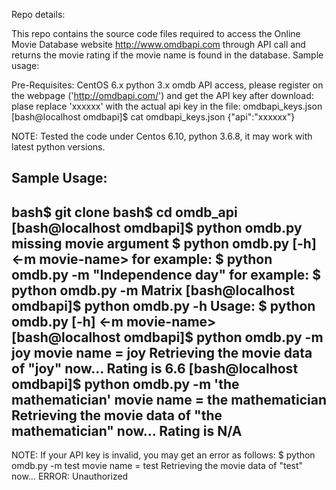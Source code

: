 Repo details:

This repo contains the source code files required to access the Online Movie Database website http://www.omdbapi.com through API call and returns the movie rating if the movie name is found in the database. Sample usage:

Pre-Requisites:
CentOS 6.x
python 3.x
omdb API access, please register on the webpage ('http://omdbapi.com/') and get the API key
after download: plase replace 'xxxxxx' with the actual api key in the file: omdbapi_keys.json
[bash@localhost omdbapi]$ cat omdbapi_keys.json 
{"api":"xxxxxx"}

NOTE: Tested the code under Centos 6.10, python 3.6.8, it may work with latest python versions.

Sample Usage:
--
bash$ git clone <repo>
bash$ cd omdb_api
[bash@localhost omdbapi]$ python omdb.py  
missing movie argument
$ python  omdb.py [-h] <-m movie-name>
for example: $ python  omdb.py -m "Independence day"
for example: $ python  omdb.py -m Matrix
[bash@localhost omdbapi]$ python omdb.py  -h
Usage: $ python  omdb.py [-h] <-m movie-name>
[bash@localhost omdbapi]$ python omdb.py  -m joy
movie name =  joy
Retrieving the movie data of "joy" now… 
Rating is 6.6 
[bash@localhost omdbapi]$ python omdb.py  -m 'the mathematician'
movie name =  the mathematician
Retrieving the movie data of "the mathematician" now… 
Rating is N/A 
---
NOTE: If your API key is invalid, you may get an error as follows:
$ python omdb.py -m test
movie name =  test
Retrieving the movie data of "test" now… 
ERROR: Unauthorized
